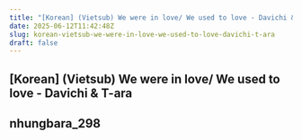 ```yaml
---
title: "[Korean] (Vietsub) We were in love/ We used to love - Davichi & T-ara"
date: 2025-06-12T11:42:48Z
slug: korean-vietsub-we-were-in-love-we-used-to-love-davichi-t-ara
draft: false
---
```


## [Korean] (Vietsub) We were in love/ We used to love - Davichi & T-ara

## nhungbara_298

